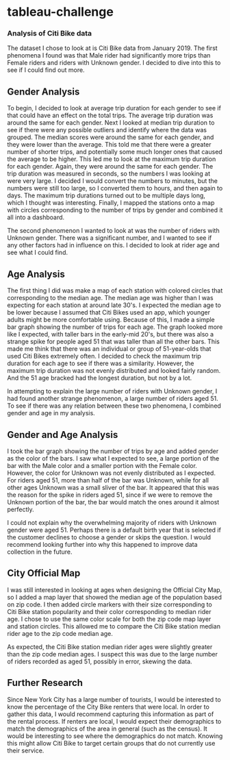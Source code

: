 # tableau-challenge

### Analysis of Citi Bike data

The dataset I chose to look at is Citi Bike data from January 2019. The first phenomena I found was that Male rider had significantly more trips than Female riders and riders with Unknown gender. I decided to dive into this to see if I could find out more. 

## Gender Analysis

To begin, I decided to look at average trip duration for each gender to see if that could have an effect on the total trips. The average trip duration was around the same for each gender. Next I looked at median trip duration to see if there were any possible outliers and identify where the data was grouped. The median scores were around the same for each gender, and they were lower than the average. This told me that there were a greater number of shorter trips, and potentially some much longer ones that caused the average to be higher. This led me to look at the maximum trip duration for each gender. Again, they were around the same for each gender. The trip duration was measured in seconds, so the numbers I was looking at were very large. I decided I would convert the numbers to minutes, but the numbers were still too large, so I converted them to hours, and then again to days. The maximum trip durations turned out to be multiple days long, which I thought was interesting. Finally, I mapped the stations onto a map with circles corresponding to the number of trips by gender and combined it all into a dashboard.

The second phenomenon I wanted to look at was the number of riders with Unknown gender. There was a significant number, and I wanted to see if any other factors had in influence on this. I decided to look at rider age and see what I could find.

## Age Analysis

The first thing I did was make a map of each station with colored circles that corresponding to the median age. The median age was higher than I was expecting for each station at around late 30's. I expected the median age to be lower because I assumed that Citi Bikes used an app, which younger adults might be more comfortable using. Because of this, I made a simple bar graph showing the number of trips for each age. The graph looked more like I expected, with taller bars in the early-mid 20's, but there was also a strange spike for people aged 51 that was taller than all the other bars. This made me think that there was an individual or group of 51-year-olds that used Citi Bikes extremely often. I decided to check the maximum trip duration for each age to see if there was a similarity. However, the maximum trip duration was not evenly distributed and looked fairly random. And the 51 age bracked had the longest duration, but not by a lot.

In attempting to explain the large number of riders with Unknown gender, I had found another strange phenomenon, a large number of riders aged 51. To see if there was any relation between these two phenomena, I combined gender and age in my analysis.

## Gender and Age Analysis

I took the bar graph showing the number of trips by age and added gender as the color of the bars. I saw what I expected to see, a large portion of the bar with the Male color and a smaller portion with the Female color. However, the color for Unknown was not evenly distributed as I expected. For riders aged 51, more than half of the bar was Unknown, while for all other ages Unknown was a small sliver of the bar. It appeared that this was the reason for the spike in riders aged 51, since if we were to remove the Unknown portion of the bar, the bar would match the ones around it almost perfectly. 

I could not explain why the overwhelming majority of riders with Unknown gender were aged 51. Perhaps there is a default birth year that is selected if the customer declines to choose a gender or skips the question. I would recommend looking further into why this happened to improve data collection in the future.

## City Official Map

I was still interested in looking at ages when designing the Official City Map, so I added a map layer that showed the median age of the population based on zip code. I then added circle markers with their size corresponding to Citi Bike station popularity and their color corresponding to median rider age. I chose to use the same color scale for both the zip code map layer and station circles. This allowed me to compare the Citi Bike station median rider age to the zip code median age. 

As expected, the Citi Bike station median rider ages were slightly greater than the zip code median ages. I suspect this was due to the large number of riders recorded as aged 51, possibly in error, skewing the data.

## Further Research

Since New York City has a large number of tourists, I would be interested to know the percentage of the City Bike renters that were local. In order to gather this data, I would recommend capturing this information as part of the rental process. If renters are local, I would expect their demographics to match the demographics of the area in general (such as the census). It would be interesting to see where the demographics do not match. Knowing this might allow Citi Bike to target certain groups that do not currently use their service. 